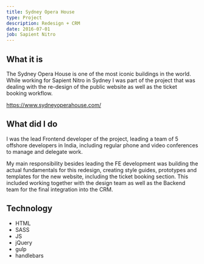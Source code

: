 ```yaml
---
title: Sydney Opera House
type: Project
description: Redesign + CRM
date: 2016-07-01
job: Sapient Nitro
---
```


## What it is

The Sydney Opera House is one of the most iconic buildings in the world. While working for Sapient Nitro in Sydney I was part of the project that was dealing with the re-design of the public website as well as the ticket booking workflow.

https://www.sydneyoperahouse.com/

## What did I do

I was the lead Frontend developer of the project, leading a team of 5 offshore developers in India, including regular phone and video conferences to manage and delegate work.

My main responsibility besides leading the FE development was building the actual fundamentals for this redesign, creating style guides, prototypes and templates for the new website, including the ticket booking section. This included working together with the design team as well as the Backend team for the final integration into the CRM.

## Technology

- HTML
- SASS
- JS
- jQuery
- gulp
- handlebars

